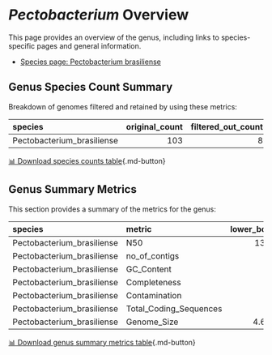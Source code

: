 # *Pectobacterium* Overview
This page provides an overview of the genus, including links to species-specific pages and general information.

- [Species page: Pectobacterium brasiliense](Pectobacterium_brasiliense/index.md)
## Genus Species Count Summary
Breakdown of genomes filtered and retained by using these metrics:

| species                    |   original_count |   filtered_out_count |   final_count |
|:---------------------------|-----------------:|---------------------:|--------------:|
| Pectobacterium_brasiliense |              103 |                    8 |            95 |


[📊 Download species counts table](species_counts.csv){.md-button}
## Genus Summary Metrics
This section provides a summary of the metrics for the genus:

| species                    | metric                 |   lower_bounds |   upper_bounds |
|:---------------------------|:-----------------------|---------------:|---------------:|
| Pectobacterium_brasiliense | N50                    |   131000       |      nan       |
| Pectobacterium_brasiliense | no_of_contigs          |      nan       |      130       |
| Pectobacterium_brasiliense | GC_Content             |       51       |       53       |
| Pectobacterium_brasiliense | Completeness           |       96       |      nan       |
| Pectobacterium_brasiliense | Contamination          |      nan       |        2       |
| Pectobacterium_brasiliense | Total_Coding_Sequences |     4100       |     4600       |
| Pectobacterium_brasiliense | Genome_Size            |        4.6e+06 |        5.2e+06 |


[📊 Download genus summary metrics table](genus_summary_metrics.csv){.md-button}
